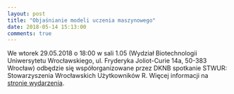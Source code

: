 ```yaml
---
layout: post
title: "Objaśnianie modeli uczenia maszynowego"
date: 2018-05-14 15:13:00
comments: true
---
```

  
We wtorek 29.05.2018 o 18:00 w sali 1.05 (Wydział Biotechnologii Uniwersytetu Wrocławskiego, ul. Fryderyka Joliot-Curie 14a, 50-383 Wrocław) odbędzie się współorganizowane przez DKNB spotkanie STWUR: Stowarzyszenia Wrocławskich Użytkowników R. Więcej informacji na [stronie wydarzenia](https://www.facebook.com/events/617448655281901/).